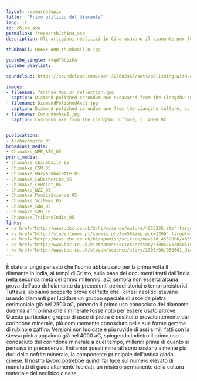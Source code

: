 ```yaml
---
layout: researchtopic
title:  "Primo utilizzo del diamante"
lang: it
id: china_axe
permalink: /research/china_axe
description: Gli artigiani neolitici in Cina usavano il diamante per lucidare le asce in pietra con zaffiro nel 2500 aC, millenni prima che si pensasse che le persone usassero diamanti.

thumbnail: HKAxe_480_thumbnail_0.jpg

youtube_single: kvqWY9byiKA
youtube_playlist: 

soundcloud: https://soundcloud.com/user-327605965/sets/polishing-with-diamond-in

images:
- filename: fanshan_M20_37_reflection.jpg
  caption: Diamond-polished corundum axe excavated from the Liangzhu culture Fanshan site (c. 2500 BC), with a mirror-like surface polish.
- filename: DiamondPolishedAxe1.jpg
  caption: Diamond-polished corundum axe from the Liangzhu culture, c. 2500 BC
- filename: CorundumAxe1.jpg
  caption: Corundum axe from the Liangzhu culture, c. 4000 BC


publications:
- Archaeometry_05
broadcast_media:
- ChinaAxe_NPR_ATC_05
print_media:
- ChinaAxe_ChinaDaily_05
- ChinaAxe_CSM_05
- ChinaAxe_HarvardGazette_05
- ChinaAxe_LaRecherche_05
- ChinaAxe_LePoint_05
- ChinaAxe_NZZ_05
- ChinaAxe_PourLaScience_05
- ChinaAxe_SciNews_05
- ChinaAxe_SdW_05
- ChinaAxe_SMH_10
- ChinaAxe_TribuneIndia_05
links: 
- <a href="http://news.bbc.co.uk/2/hi/science/nature/4555235.stm" target="_blank">BBC News [UK]</a> (May 2005)
- <a href="http://studentnews.pl/serwis.php?s=58&amp;pok=1399" target="_blank">studentnews.pl [Poland]</a> (Feb 2005)
- <a href="http://news.bbc.co.uk/hi/spanish/science/newsid_4559000/4559673.stm" target="_blank">BBC Mundo [Spain]</a> (May 2005)
- <a href="http://www.bbc.co.uk/vietnamese/science/story/2005/05/050518_chinadiamond.shtml" target="_blank">BBC News [Vietnam]</a> (May 2005)
- <a href="http://www.bbc.co.uk/slovak/science/story/2005/06/050601_diamonds_china.shtml" target="_blank">BBC News [Slovakia]</a> (May 2005)
---
```

È stato a lungo pensato che l'uomo abbia usato per la prima volta il diamante in India, ai tempi di Cristo, sulla base dei documenti tratti dall'India nella seconda metà del primo millennio, aC; sembra non esserci alcuna prova dell'uso del diamante da precedenti periodi storici o tempi preistorici. Tuttavia, abbiamo scoperto prove del fatto che i cinesi neolitici stavano usando diamanti per lucidare un gruppo speciale di asce da pietra cerimoniale già nel 2500 aC, ponendo il primo uso conosciuto del diamante duemila anni prima che il minerale fosse noto per essere usato altrove. Questo particolare gruppo di asce di pietra è costituito prevalentemente dal corindone minerale, più comunemente conosciuto nelle sue forme gemme di rubino e zaffiro. Versioni non lucidate e più ruvide di assi simili fatti con la stessa pietra appaiono già nel 4000 aC, spingendo indietro il primo uso conosciuto del corindone minerale a quel tempo, millenni prima di quanto si pensava in precedenza. Entrambi questi minerali sono sostanzialmente più duri della nefrite minerale, la componente principale dell'antica giada cinese. Il nostro lavoro potrebbe quindi far luce sul numero elevato di manufatti di giada altamente lucidati, un mistero permanente della cultura materiale del neolitico cinese.
